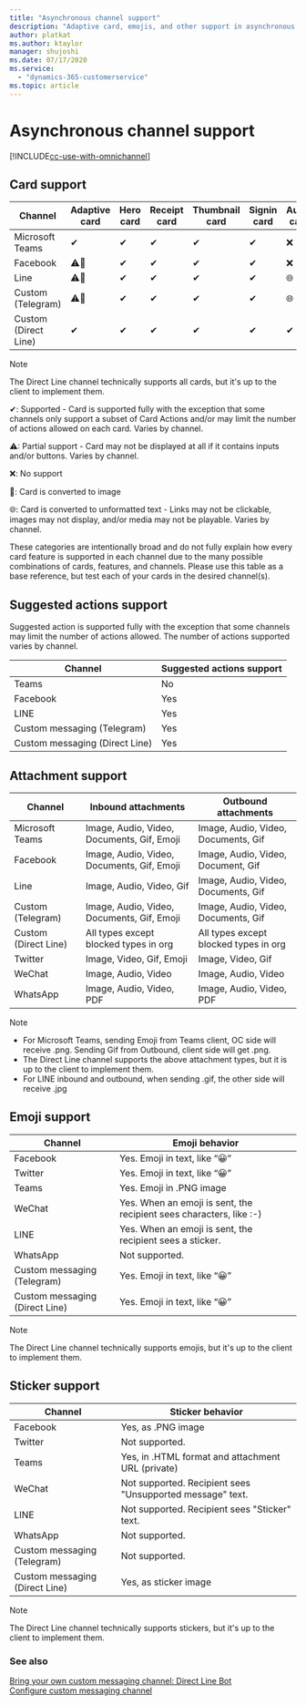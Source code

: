 ```yaml
---
title: "Asynchronous channel support"
description: "Adaptive card, emojis, and other support in asynchronous channels in Omnichannel for Customer Service."
author: platkat 
ms.author: ktaylor
manager: shujoshi
ms.date: 07/17/2020
ms.service: 
  - "dynamics-365-customerservice"
ms.topic: article
---
```


# Asynchronous channel support

[!INCLUDE[cc-use-with-omnichannel](../../../includes/cc-use-with-omnichannel.md)]

## Card support

| Channel              | Adaptive card | Hero card | Receipt card | Thumbnail card | Signin card | Audio card | Video card | Animation card |
|----------------------|---------------|-----------|--------------|----------------|-------------|------------|------------|----------------|
| Microsoft Teams      | ✔             | ✔         | ✔            | ✔              | ✔           | ❌          | ❌          | ❌              |
| Facebook             | ⚠🔶           | ✔         | ✔            | ✔              | ✔           | ❌          | ❌          | ❌              |
| Line                 | ⚠🔶           | ✔         | ✔            | ✔              | ✔           | 🌐         | ❌          | ❌              |
| Custom (Telegram)    | ⚠🔶           | ✔         | ✔            | ✔              | ✔           | 🌐         | ❌          | ❌              |
| Custom (Direct Line) | ✔             | ✔         | ✔            | ✔              | ✔           | ✔          | ❌          | ❌              |

> [!Note]
> The Direct Line channel technically supports all cards, but it's up to the client to implement them.

✔: Supported - Card is supported fully with the exception that some channels only support a subset of Card Actions and/or may limit the number of actions allowed on each card. Varies by channel.

⚠: Partial support - Card may not be displayed at all if it contains inputs and/or buttons. Varies by channel.

❌: No support

🔶: Card is converted to image

🌐: Card is converted to unformatted text - Links may not be clickable, images may not display, and/or media may not be playable. Varies by channel.

These categories are intentionally broad and do not fully explain how every card feature is supported in each channel due to the many possible combinations of cards, features, and channels. Please use this table as a base reference, but test each of your cards in the desired channel(s).

## Suggested actions support

Suggested action is supported fully with the exception that some channels may limit the number of actions allowed. The number of actions supported varies by channel.

| Channel            | Suggested actions support       |
|--------------------|---------------------------------|
| Teams              | No                              |
| Facebook           | Yes                             |
| LINE               | Yes                             |
| Custom messaging (Telegram) | Yes                    |
| Custom messaging (Direct Line) | Yes                 |

## Attachment support

| Channel              | Inbound attachments                        | Outbound attachments                  |
|----------------------|--------------------------------------------|---------------------------------------|
| Microsoft Teams      | Image, Audio, Video, Documents, Gif, Emoji | Image, Audio, Video, Documents, Gif   |
| Facebook             | Image, Audio, Video, Documents, Gif, Emoji | Image, Audio, Video, Document, Gif    |
| Line                 | Image, Audio, Video, Gif                   | Image, Audio, Video, Documents, Gif   |
| Custom (Telegram)    | Image, Audio, Video, Documents, Gif, Emoji | Image, Audio, Video, Documents, Gif   |
| Custom (Direct Line) | All types except blocked types in org      | All types except blocked types in org |
| Twitter              | Image, Video, Gif, Emoji                   | Image, Video, Gif                     |
| WeChat               | Image, Audio, Video                        | Image, Audio, Video                   |
| WhatsApp             | Image, Audio, Video, PDF                   | Image, Audio, Video, PDF              |

> [!Note]
> - For Microsoft Teams, sending Emoji from Teams client, OC side will receive .png. Sending Gif from Outbound, client side will get .png. 
> - The Direct Line channel supports the above attachment types, but it is up to the client to implement them.
> - For LINE inbound and outbound, when sending .gif, the other side will receive .jpg

## Emoji support 

| Channel            | Emoji behavior                                                      |
|--------------------|---------------------------------------------------------------------|
| Facebook           | Yes. Emoji in text, like “😀”                                       |
| Twitter            | Yes. Emoji in text, like “😀”                                       |
| Teams              | Yes. Emoji in .PNG image                                            |
| WeChat             | Yes. When an emoji is sent, the recipient sees characters, like :-) |
| LINE               | Yes. When an emoji is sent, the recipient sees a sticker.           |
| WhatsApp           | Not supported.                                                      |
| Custom messaging (Telegram) | Yes. Emoji in text, like “😀”                              |
| Custom messaging (Direct Line) | Yes. Emoji in text, like “😀”                           |

> [!Note]
> The Direct Line channel technically supports emojis, but it's up to the client to implement them.

## Sticker support

| Channel            | Sticker behavior                                                    |
|--------------------|---------------------------------------------------------------------|
| Facebook           | Yes, as .PNG image                                                  |
| Twitter            | Not supported.                                                      |
| Teams              | Yes, in .HTML format and attachment URL (private)                   |
| WeChat             | Not supported. Recipient sees "Unsupported message" text.           |
| LINE               | Not supported. Recipient sees "Sticker" text.                       |
| WhatsApp           | Not supported.                                                      |
| Custom messaging (Telegram) | Not supported.                                             |
| Custom messaging (Direct Line) | Yes, as sticker image                                   |

> [!Note]
> The Direct Line channel technically supports stickers, but it's up to the client to implement them.

### See also

[Bring your own custom messaging channel: Direct Line Bot](bring-your-own-channel.md)  
[Configure custom messaging channel](../../administrator/configure-custom-channel.md)  
